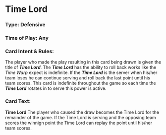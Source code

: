 # Time Lord

### Type: Defensive
### Time of Play: Any

### Card Intent & Rules:
The player who made the play resulting in this card being drawn is given the title of **_Time Lord_**. The **_Time Lord_** has the ability to roll back works like the _Time Warp_ expect is indefinite. If the **_Time Lord_** is the server when his/her team loses he can continue serving and roll back the last point until his team scores. This card is indefinite throughout the game so each time the **_Time Lord_** rotates in to serve this power is active.

### Card Text:
**Time Lord**
The player who caused the draw becomes the Time Lord for the remainder of the game. If the Time Lord is serving and the opposing team scores the winnign point the Time Lord can replay the point until his/her team scores.